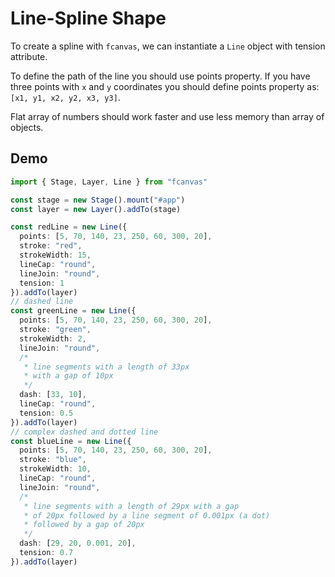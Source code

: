# Line-Spline Shape

To create a spline with `fcanvas`, we can instantiate a `Line` object with tension attribute.

To define the path of the line you should use points property. If you have three points with `x` and `y` coordinates you should define points property as: `[x1, y1, x2, y2, x3, y3]`.

Flat array of numbers should work faster and use less memory than array of objects.

## Demo

```ts
import { Stage, Layer, Line } from "fcanvas"

const stage = new Stage().mount("#app")
const layer = new Layer().addTo(stage)

const redLine = new Line({
  points: [5, 70, 140, 23, 250, 60, 300, 20],
  stroke: "red",
  strokeWidth: 15,
  lineCap: "round",
  lineJoin: "round",
  tension: 1
}).addTo(layer)
// dashed line
const greenLine = new Line({
  points: [5, 70, 140, 23, 250, 60, 300, 20],
  stroke: "green",
  strokeWidth: 2,
  lineJoin: "round",
  /*
   * line segments with a length of 33px
   * with a gap of 10px
   */
  dash: [33, 10],
  lineCap: "round",
  tension: 0.5
}).addTo(layer)
// complex dashed and dotted line
const blueLine = new Line({
  points: [5, 70, 140, 23, 250, 60, 300, 20],
  stroke: "blue",
  strokeWidth: 10,
  lineCap: "round",
  lineJoin: "round",
  /*
   * line segments with a length of 29px with a gap
   * of 20px followed by a line segment of 0.001px (a dot)
   * followed by a gap of 20px
   */
  dash: [29, 20, 0.001, 20],
  tension: 0.7
}).addTo(layer)
```

<Preview />
